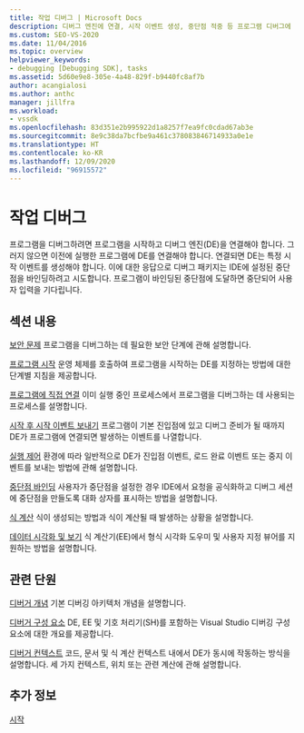 ```yaml
---
title: 작업 디버그 | Microsoft Docs
description: 디버그 엔진에 연결, 시작 이벤트 생성, 중단점 적중 등 프로그램 디버그에 필요한 작업에 대해 알아봅니다.
ms.custom: SEO-VS-2020
ms.date: 11/04/2016
ms.topic: overview
helpviewer_keywords:
- debugging [Debugging SDK], tasks
ms.assetid: 5d60e9e8-305e-4a48-829f-b9440fc8af7b
author: acangialosi
ms.author: anthc
manager: jillfra
ms.workload:
- vssdk
ms.openlocfilehash: 83d351e2b995922d1a8257f7ea9fc0cdad67ab3e
ms.sourcegitcommit: 8e9c38da7bcfbe9a461c378083846714933a0e1e
ms.translationtype: HT
ms.contentlocale: ko-KR
ms.lasthandoff: 12/09/2020
ms.locfileid: "96915572"
---
```

# <a name="debug-tasks"></a>작업 디버그
프로그램을 디버그하려면 프로그램을 시작하고 디버그 엔진(DE)을 연결해야 합니다. 그러지 않으면 이전에 실행한 프로그램에 DE를 연결해야 합니다. 연결되면 DE는 특정 시작 이벤트를 생성해야 합니다. 이에 대한 응답으로 디버그 패키지는 IDE에 설정된 중단점을 바인딩하려고 시도합니다. 프로그램이 바인딩된 중단점에 도달하면 중단되어 사용자 입력을 기다립니다.

## <a name="in-this-section"></a>섹션 내용
 [보안 문제](../../extensibility/debugger/security-issues.md) 프로그램을 디버그하는 데 필요한 보안 단계에 관해 설명합니다.

 [프로그램 시작](../../extensibility/debugger/launching-a-program.md) 운영 체제를 호출하여 프로그램을 시작하는 DE를 지정하는 방법에 대한 단계별 지침을 제공합니다.

 [프로그램에 직접 연결](../../extensibility/debugger/attaching-directly-to-a-program.md) 이미 실행 중인 프로세스에서 프로그램을 디버그하는 데 사용되는 프로세스를 설명합니다.

 [시작 후 시작 이벤트 보내기](../../extensibility/debugger/sending-startup-events-after-a-launch.md) 프로그램이 기본 진입점에 있고 디버그 준비가 될 때까지 DE가 프로그램에 연결되면 발생하는 이벤트를 나열합니다.

 [실행 제어](../../extensibility/debugger/control-of-execution.md) 환경에 따라 일반적으로 DE가 진입점 이벤트, 로드 완료 이벤트 또는 중지 이벤트를 보내는 방법에 관해 설명합니다.

 [중단점 바인딩](../../extensibility/debugger/binding-breakpoints.md) 사용자가 중단점을 설정한 경우 IDE에서 요청을 공식화하고 디버그 세션에 중단점을 만들도록 대화 상자를 표시하는 방법을 설명합니다.

 [식 계산](../../extensibility/debugger/evaluating-expressions.md) 식이 생성되는 방법과 식이 계산될 때 발생하는 상황을 설명합니다.

 [데이터 시각화 및 보기](../../extensibility/debugger/visualizing-and-viewing-data.md) 식 계산기(EE)에서 형식 시각화 도우미 및 사용자 지정 뷰어를 지원하는 방법을 설명합니다.

## <a name="related-sections"></a>관련 단원
 [디버거 개념](../../extensibility/debugger/debugger-concepts.md) 기본 디버깅 아키텍처 개념을 설명합니다.

 [디버거 구성 요소](../../extensibility/debugger/debugger-components.md) DE, EE 및 기호 처리기(SH)를 포함하는 Visual Studio 디버깅 구성 요소에 대한 개요를 제공합니다.

 [디버거 컨텍스트](../../extensibility/debugger/debugger-contexts.md) 코드, 문서 및 식 계산 컨텍스트 내에서 DE가 동시에 작동하는 방식을 설명합니다. 세 가지 컨텍스트, 위치 또는 관련 계산에 관해 설명합니다.

## <a name="see-also"></a>추가 정보
 [시작](../../extensibility/debugger/getting-started-with-debugger-extensibility.md)
